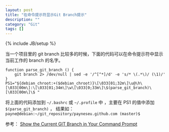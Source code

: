 ```yaml
---
layout: post
title: "在命令提示符显示Git Branch提示"
description: ""
category: "Git"
tags: []
---
```

{% include JB/setup %}

当一个项目里的 git branch 比较多的时候，下面的代码可以在命令提示符中显示当前工作的 branch 的名字。

	function parse_git_branch () {
		git branch 2> /dev/null | sed -e '/^[^*]/d' -e 's/* \(.*\)/ (\1)/'
	}
    PS1="${debian_chroot:+($debian_chroot)}\[\033[01;32m\]\u@\h\[\033[00m\]:\[\033[01;34m\]\w\[\033[0;33m\]\$(parse_git_branch)\[\033[00m\]\$ "

将上面的代码添加到 ` ~/.bashrc ` 或 ` ~/.profile ` 中 ，主要在 PS1 的值中添加 ` $(parse_git_branch) ` ， 结果如：
` payne@debian:~/git_repository/payneseu.github.com (master)$ `


参考： [Show the Current GIT Branch in Your Command Prompt](http://www.developerzen.com/2011/01/10/show-the-current-git-branch-in-your-command-prompt/)

	
